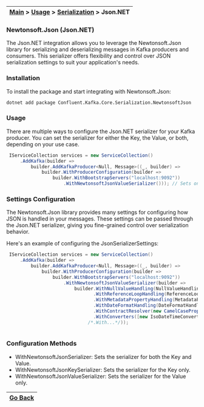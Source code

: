 | [Main](/README.md) > [Usage](/docs/Usage.md) > [Serialization](/docs/Serialization/Serialization.md) > Json.NET |
|-----------------------------------------------------------------------------------------------------------------|

### Newtonsoft.Json (Json.NET)

The Json.NET integration allows you to leverage the Newtonsoft.Json library for serializing and deserializing messages in Kafka producers and consumers. This serializer offers flexibility and control over JSON serialization settings to suit your application's needs.

### Installation

To install the package and start integrating with Newtonsoft.Json:
```bash
dotnet add package Confluent.Kafka.Core.Serialization.NewtonsoftJson
```

### Usage

There are multiple ways to configure the Json.NET serializer for your Kafka producer. You can set the serializer for either the Key, the Value, or both, depending on your use case.

```C#
 IServiceCollection services = new ServiceCollection()
     .AddKafka(builder =>
         builder.AddKafkaProducer<Null, Message>((_, builder) =>
             builder.WithProducerConfiguration(builder =>
                 builder.WithBootstrapServers("localhost:9092"))
                     .WithNewtonsoftJsonValueSerializer())); // Sets only the value serializer since the Key is Null.

```

### Settings Configuration

The Newtonsoft.Json library provides many settings for configuring how JSON is handled in your messages. These settings can be passed through the Json.NET serializer, giving you fine-grained control over serialization behavior.

Here's an example of configuring the JsonSerializerSettings:

```C#
 IServiceCollection services = new ServiceCollection()
     .AddKafka(builder =>
         builder.AddKafkaProducer<Null, Message>((_, builder) =>
             builder.WithProducerConfiguration(builder =>
                 builder.WithBootstrapServers("localhost:9092"))
                     .WithNewtonsoftJsonValueSerializer(builder => 
                         builder.WithNullValueHandling(NullValueHandling.Ignore) // Ignores null values
                                .WithReferenceLoopHandling(ReferenceLoopHandling.Ignore) // Ignores reference loops
                                .WithMetadataPropertyHandling(MetadataPropertyHandling.Ignore) // Ignores metadata properties
                                .WithDateFormatHandling(DateFormatHandling.IsoDateFormat) // Uses ISO date format
                                .WithContractResolver(new CamelCasePropertyNamesContractResolver()) // Camel case property names
                                .WithConverters([new IsoDateTimeConverter { DateTimeStyles = DateTimeStyles.AssumeUniversal }]) // Custom date handling
                              /*.With...*/));
                               
```

### Configuration Methods

- WithNewtonsoftJsonSerializer: Sets the serializer for both the Key and Value.
- WithNewtonsoftJsonKeySerializer: Sets the serializer for the Key only.
- WithNewtonsoftJsonValueSerializer: Sets the serializer for the Value only.

| [Go Back](/docs/Serialization/Serialization.md) |
|-------------------------------------------------| 